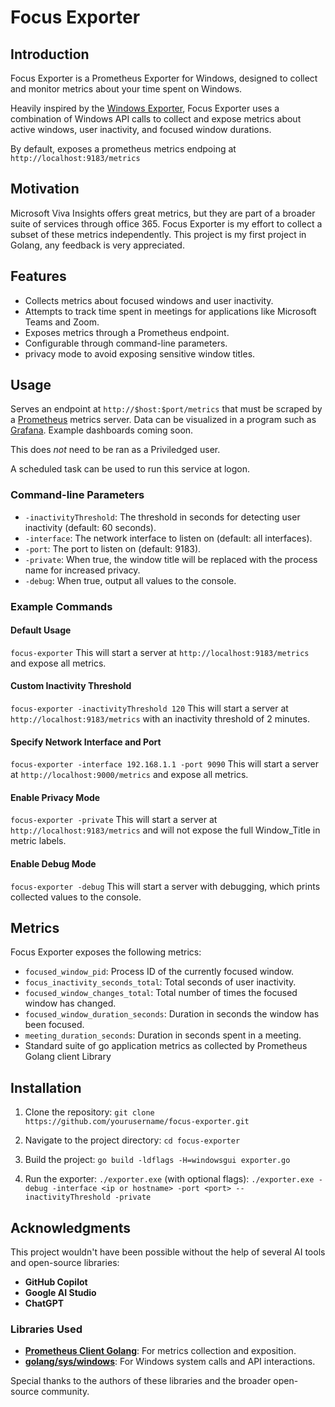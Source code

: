 # Focus Exporter

## Introduction

Focus Exporter is a Prometheus Exporter for Windows, designed to collect and monitor metrics about your time spent on Windows. 

Heavily inspired by the [Windows Exporter](https://github.com/prometheus-community/windows_exporter), Focus Exporter uses a combination of Windows API calls to collect and expose metrics about active windows, user inactivity, and focused window durations.

By default, exposes a prometheus metrics endpoing at ```http://localhost:9183/metrics```

## Motivation

Microsoft Viva Insights offers great metrics, but they are part of a broader suite of services through office 365. Focus Exporter is my effort to collect a subset of these metrics independently. This project is my first project in Golang, any feedback is very appreciated. 

## Features

- Collects metrics about focused windows and user inactivity.
- Attempts to track time spent in meetings for applications like Microsoft Teams and Zoom.
- Exposes metrics through a Prometheus endpoint.
- Configurable through command-line parameters.
- privacy mode to avoid exposing sensitive window titles.

## Usage

Serves an endpoint at ```http://$host:$port/metrics``` that must be scraped by a [Prometheus](https://github.com/prometheus-community) metrics server. Data can be visualized in a program such as [Grafana](https://github.com/grafana/grafana). Example dashboards coming soon. 

This does _not_ need to be ran as a Priviledged user. 

A scheduled task can be used to run this service at logon. 

### Command-line Parameters

- `-inactivityThreshold`: The threshold in seconds for detecting user inactivity (default: 60 seconds).
- `-interface`: The network interface to listen on (default: all interfaces).
- `-port`: The port to listen on (default: 9183).
- `-private`: When true, the window title will be replaced with the process name for increased privacy.
- `-debug`: When true, output all values to the console.

### Example Commands

#### Default Usage

```focus-exporter``` This will start a server at ```http://localhost:9183/metrics``` and expose all metrics.

#### Custom Inactivity Threshold

```focus-exporter -inactivityThreshold 120``` This will start a server at ```http://localhost:9183/metrics``` with an inactivity threshold of 2 minutes. 

#### Specify Network Interface and Port

```focus-exporter -interface 192.168.1.1 -port 9090``` This will start a server at ```http://localhost:9000/metrics``` and expose all metrics.

#### Enable Privacy Mode

```focus-exporter -private``` This will start a server at ```http://localhost:9183/metrics``` and will not expose the full Window_Title in metric labels.

#### Enable Debug Mode

```focus-exporter -debug``` This will start a server with debugging, which prints collected values to the console. 

## Metrics

Focus Exporter exposes the following metrics:

- `focused_window_pid`: Process ID of the currently focused window.
- `focus_inactivity_seconds_total`: Total seconds of user inactivity.
- `focused_window_changes_total`: Total number of times the focused window has changed.
- `focused_window_duration_seconds`: Duration in seconds the window has been focused.
- `meeting_duration_seconds`: Duration in seconds spent in a meeting.
- Standard suite of go application metrics as collected by Prometheus Golang client Library

## Installation

1. Clone the repository:
    ```git clone https://github.com/yourusername/focus-exporter.git```

2. Navigate to the project directory:
    ```cd focus-exporter```

3. Build the project:
    ```go build -ldflags -H=windowsgui exporter.go```

4. Run the exporter:
    ```./exporter.exe```
   (with optional flags):
    ```./exporter.exe -debug -interface <ip or hostname> -port <port> --inactivityThreshold -private```

## Acknowledgments

This project wouldn't have been possible without the help of several AI tools and open-source libraries:

- **GitHub Copilot**
- **Google AI Studio**
- **ChatGPT**

### Libraries Used

- **[Prometheus Client Golang](https://pkg.go.dev/github.com/prometheus/client_golang/prometheus)**: For metrics collection and exposition.
- **[golang/sys/windows](https://pkg.go.dev/golang.org/x/sys/windows)**: For Windows system calls and API interactions.

Special thanks to the authors of these libraries and the broader open-source community.


